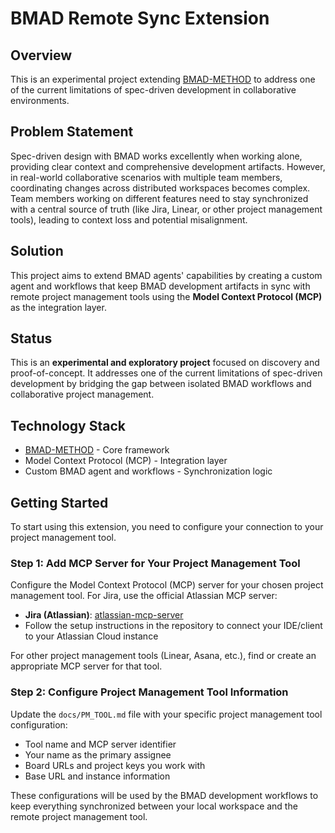 # BMAD Remote Sync Extension

## Overview

This is an experimental project extending [BMAD-METHOD](https://github.com/bmad-code-org/BMAD-METHOD) to address one of the current limitations of spec-driven development in collaborative environments.

## Problem Statement

Spec-driven design with BMAD works excellently when working alone, providing clear context and comprehensive development artifacts. However, in real-world collaborative scenarios with multiple team members, coordinating changes across distributed workspaces becomes complex. Team members working on different features need to stay synchronized with a central source of truth (like Jira, Linear, or other project management tools), leading to context loss and potential misalignment.

## Solution

This project aims to extend BMAD agents' capabilities by creating a custom agent and workflows that keep BMAD development artifacts in sync with remote project management tools using the **Model Context Protocol (MCP)** as the integration layer.


## Status

This is an **experimental and exploratory project** focused on discovery and proof-of-concept. It addresses one of the current limitations of spec-driven development by bridging the gap between isolated BMAD workflows and collaborative project management.

## Technology Stack

- [BMAD-METHOD](https://github.com/bmad-code-org/BMAD-METHOD) - Core framework
- Model Context Protocol (MCP) - Integration layer
- Custom BMAD agent and workflows - Synchronization logic

## Getting Started

To start using this extension, you need to configure your connection to your project management tool.

### Step 1: Add MCP Server for Your Project Management Tool

Configure the Model Context Protocol (MCP) server for your chosen project management tool. For Jira, use the official Atlassian MCP server:

- **Jira (Atlassian)**: [atlassian-mcp-server](https://github.com/atlassian/atlassian-mcp-server)
- Follow the setup instructions in the repository to connect your IDE/client to your Atlassian Cloud instance

For other project management tools (Linear, Asana, etc.), find or create an appropriate MCP server for that tool.

### Step 2: Configure Project Management Tool Information

Update the `docs/PM_TOOL.md` file with your specific project management tool configuration:

- Tool name and MCP server identifier
- Your name as the primary assignee
- Board URLs and project keys you work with
- Base URL and instance information

These configurations will be used by the BMAD development workflows to keep everything synchronized between your local workspace and the remote project management tool.

